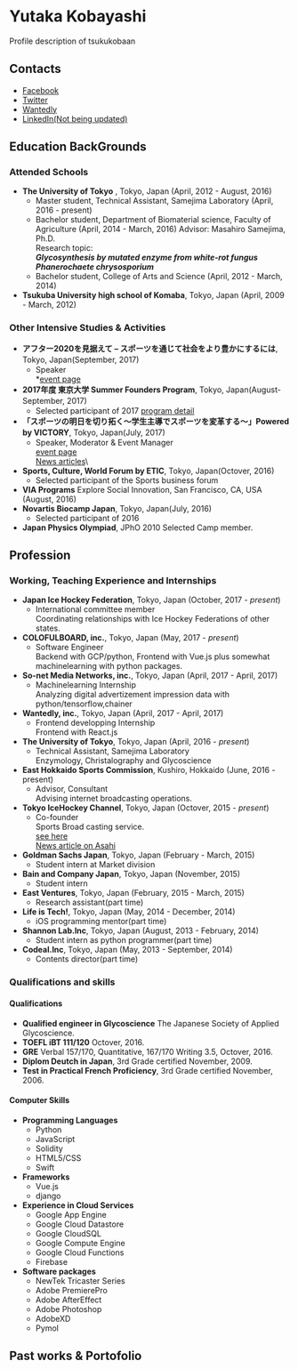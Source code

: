 # Yutaka Kobayashi
Profile description of tsukukobaan

## Contacts
* [Facebook](https://www.facebook.com/tsukukobaan)
* [Twitter](https://twitter.com/tsukukobaan)
* [Wantedly](https://www.wantedly.com/users/277413)
* [LinkedIn(Not being updated)](www.linkedin.com/in/tsukukobaan)

## Education BackGrounds
### Attended Schools
- **The University of Tokyo** , Tokyo, Japan (April, 2012 - August, 2016)
  * Master student, Technical Assistant, Samejima Laboratory (April, 2016 - present)
  * Bachelor student, Department of Biomaterial science, Faculty of Agriculture (April, 2014 - March,  2016)
     Advisor: Masahiro Samejima, Ph.D. \
     Research topic: \
     ***Glycosynthesis by mutated enzyme from white-rot fungus Phanerochaete chrysosporium***
  * Bachelor student, College of Arts and Science (April, 2012 - March, 2014)
- **Tsukuba University high school of Komaba**, Tokyo, Japan (April, 2009 - March, 2012)
	
### Other Intensive Studies & Activities
- **アフター2020を見据えて – スポーツを通じて社会をより豊かにするには**, Tokyo, Japan(September, 2017)　
  * Speaker\
    *[event page](http://issuehub.jp/issues/sports/294)
- **2017年度 東京大学 Summer Founders Program**, Tokyo, Japan(August-September, 2017)　
  * Selected participant of 2017 [program detail](https://www.ducr.u-tokyo.ac.jp/activity/venture/sfp.html)
- **「スポーツの明日を切り拓く〜学生主導でスポーツを変革する〜」Powered by VICTORY**, Tokyo, Japan(July, 2017)　
  * Speaker, Moderator & Event Manager\
    [event page](https://techplay.jp/event/626615)\
    [News articles](https://victorysportsnews.com/articles/4820)\
- **Sports, Culture, World Forum by ETIC**, Tokyo, Japan(Octover, 2016)
  * Selected participant of the Sports business forum
- **VIA Programs** Explore Social Innovation, San Francisco, CA, USA (August, 2016)
- **Novartis Biocamp Japan**, Tokyo, Japan(July, 2016)
  * Selected participant of 2016
- **Japan Physics Olympiad**, JPhO 2010 Selected Camp member.
	
## Profession
### Working, Teaching Experience and Internships
- **Japan Ice Hockey Federation**, Tokyo, Japan (October, 2017 - *present*)
  * International committee member\
	Coordinating relationships with Ice Hockey Federations of other states.
- **COLOFULBOARD, inc.**, Tokyo, Japan (May, 2017 - *present*)
  * Software Engineer\
	Backend with GCP/python, Frontend with Vue.js plus somewhat machinelearning with python packages.
- **So-net Media Networks, inc.**, Tokyo, Japan (April, 2017 - April, 2017)
  * Machinelearning Internship\
	Analyzing digital advertizement impression data with python/tensorflow,chainer
- **Wantedly, inc.**, Tokyo, Japan (April, 2017 - April, 2017)
  * Frontend developping Internship\
	Frontend with React.js
- **The University of Tokyo**, Tokyo, Japan (April, 2016 - *present*)
  * Technical Assistant, Samejima Laboratory\
	Enzymology, Christalography and Glycoscience
- **East Hokkaido Sports Commission**, Kushiro, Hokkaido (June, 2016 - present)
  * Advisor, Consultant\
	Advising internet broadcasting operations.
- **Tokyo IceHockey Channel**, Tokyo, Japan (Octover, 2015 - *present*)
  * Co-founder\
	Sports Broad casting service.\
	[see here](https://www.facebook.com/tokyo.icehockey.channel)\
	[News article on Asahi](http://www.asahi.com/articles/ASK5231LMK52UTQP001.html)
- **Goldman Sachs Japan**, Tokyo, Japan (February - March, 2015)
  * Student intern at Market division
- **Bain and Company Japan**, Tokyo, Japan (November, 2015)
  * Student intern
- **East Ventures**, Tokyo, Japan (February, 2015 - March, 2015)
  * Research assistant(part time)
- **Life is Tech!**, Tokyo, Japan (May, 2014 - December, 2014)
  * iOS programming mentor(part time)
- **Shannon Lab.Inc**, Tokyo, Japan (August, 2013 - February, 2014)
  * Student intern as python programmer(part time)
- **Codeal.Inc**, Tokyo, Japan (May, 2013 - September, 2014)
  * Contents director(part time)

### Qualifications and skills
#### Qualifications
- **Qualified engineer in Glycoscience** The Japanese Society of Applied Glycoscience.
- **TOEFL iBT 111/120** Octover, 2016.
- **GRE** Verbal 157/170, Quantitative, 167/170 Writing 3.5, Octover, 2016.
- **Diplom Deutch in Japan**, 3rd Grade certified November, 2009.
- **Test in Practical French Proficiency**, 3rd Grade certified November, 2006.

#### Computer Skills
- **Programming Languages**
	* Python
	* JavaScript
	* Solidity
	* HTML5/CSS
	* Swift
- **Frameworks**
	* Vue.js
	* django
- **Experience in Cloud Services**
	* Google App Engine
	* Google Cloud Datastore
	* Google CloudSQL
	* Google Compute Engine
	* Google Cloud Functions
	* Firebase
- **Software packages**
	* NewTek Tricaster Series
	* Adobe PremierePro
	* Adobe AfterEffect
	* Adobe Photoshop
	* AdobeXD
	* Pymol
	
## Past works & Portofolio
